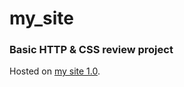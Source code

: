 # my_site

### Basic HTTP & CSS review project
Hosted on [my site 1.0](https://rz04171107.github.io/my_site/).
